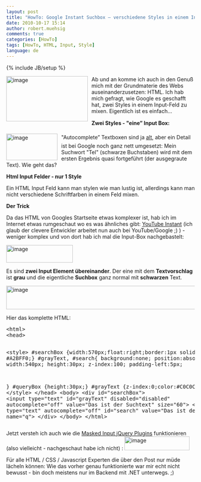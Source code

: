 ```yaml
---
layout: post
title: "HowTo: Google Instant Suchbox – verschiedene Styles in einem Input-Feld?"
date: 2010-10-17 15:14
author: robert.muehsig
comments: true
categories: [HowTo]
tags: [HowTo, HTML, Input, Style]
language: de
---
```

{% include JB/setup %}
<p><a href="{{BASE_PATH}}/assets/wp-images-de/image1072.png"><img style="border-bottom: 0px; border-left: 0px; margin: 0px 10px 0px 0px; display: inline; border-top: 0px; border-right: 0px" title="image" border="0" alt="image" align="left" src="{{BASE_PATH}}/assets/wp-images-de/image_thumb254.png" width="218" height="121" /></a>Ab und an komme ich auch in den Genuß mich mit der Grundmaterie des Webs auseinanderzusetzen: HTML. Ich hab mich gefragt, wie Google es geschafft hat, zwei Styles in einem Input-Feld zu mixen. Eigentlich ist es einfach...</p>  <p></p>  <p><strong>Zwei Styles - "eine” Input Box:</strong></p>  <p><a href="{{BASE_PATH}}/assets/wp-images-de/image1073.png"><img style="border-bottom: 0px; border-left: 0px; margin: 0px 10px 0px 0px; display: inline; border-top: 0px; border-right: 0px" title="image" border="0" alt="image" align="left" src="{{BASE_PATH}}/assets/wp-images-de/image_thumb255.png" width="137" height="71" /></a> </p>  <p>"Autocomplete” Textboxen sind ja <a href="{{BASE_PATH}}/2009/08/27/howto-aspnet-mvc-und-jquery-autocomplete/">alt</a>, aber ein Detail ist bei Google noch ganz nett umgesetzt: Mein Suchwort "Tel&quot; (schwarze Buchstaben) wird mit dem ersten Ergebnis quasi fortgeführt (der ausgegraute Text). Wie geht das?</p>  <p><strong>Html Input Felder - nur 1 Style</strong></p>  <p>Ein HTML Input Feld kann man stylen wie man lustig ist, allerdings kann man nicht verschiedene Schriftfarben in einem Feld mixen.</p>  <p><strong>Der Trick</strong></p>  <p>Da das HTML von Googles Startseite etwas komplexer ist, hab ich im Internet etwas rumgeschaut wo es was ähnliches gibt: <a href="http://apps.tutorboy.com/youtube-instant-search/">YouTube Instant</a> (ich glaub der clevere Entwickler arbeitet nun auch bei YouTube/Google ;) ) - weniger komplex und von dort hab ich mal die Input-Box nachgebastelt:</p>  <p><a href="{{BASE_PATH}}/assets/wp-images-de/image1074.png"><img style="border-bottom: 0px; border-left: 0px; display: inline; border-top: 0px; border-right: 0px" title="image" border="0" alt="image" src="{{BASE_PATH}}/assets/wp-images-de/image_thumb256.png" width="178" height="47" /></a> </p>  <p>Es sind <strong>zwei Input Element übereinander</strong>. Der eine mit dem <strong>Textvorschlag</strong> ist <strong>grau</strong> und die eigentliche <strong>Suchbox</strong> ganz normal mit <strong>schwarzen</strong> Text.</p>  <p><a href="{{BASE_PATH}}/assets/wp-images-de/image1075.png"><img style="border-bottom: 0px; border-left: 0px; display: inline; border-top: 0px; border-right: 0px" title="image" border="0" alt="image" src="{{BASE_PATH}}/assets/wp-images-de/image_thumb257.png" width="506" height="63" /></a> </p>  <p>Hier das komplette HTML:</p>  <div style="padding-bottom: 0px; margin: 0px; padding-left: 0px; padding-right: 0px; display: inline; float: none; padding-top: 0px" id="scid:812469c5-0cb0-4c63-8c15-c81123a09de7:9fa138ee-8739-4d07-9f51-c4ad09a2cfc4" class="wlWriterEditableSmartContent"><pre name="code" class="c#">&lt;html&gt;
&lt;head&gt; 

&lt;style&gt;
#searchBox {width:570px;float:right;border:1px solid #A2BFF0;}
#grayText, #search{
	background:none;
	position:absolute;
	width:540px;
	height:30px;
	z-index:100;
	padding-left:5px;
	
}
#queryBox {height:30px;}
#grayText {z-index:0;color:#C0C0C0;}
&lt;/style&gt;
&lt;/head&gt;
&lt;body&gt;
	&lt;div id="searchBox"&gt;
		&lt;input type="text" id="grayText" disabled="disabled" autocomplete="off" value="Das ist der Suchtext" size="60"&gt;
		&lt;input type="text" autocomplete="off" id="search" value="Das ist der" size="60" name="q"&gt;
	&lt;/div&gt;
&lt;/body&gt;
&lt;/html&gt;</pre></div>

<p>Jetzt versteh ich auch wie die <a href="http://plugins.jquery.com/project/maskedinput">Masked Input jQuery Plugins</a> funktionieren (also vielleicht - nachgeschaut habe ich nicht) : <a href="{{BASE_PATH}}/assets/wp-images-de/image1076.png"><img style="border-bottom: 0px; border-left: 0px; display: inline; border-top: 0px; border-right: 0px" title="image" border="0" alt="image" src="{{BASE_PATH}}/assets/wp-images-de/image_thumb258.png" width="174" height="37" /></a> </p>

<p>Für alle HTML / CSS / Javascript Experten die über den Post nur müde lächeln können: Wie das vorher genau funktionierte war mir echt nicht bewusst - bin doch meistens nur im Backend mit .NET unterwegs. ;) </p>
